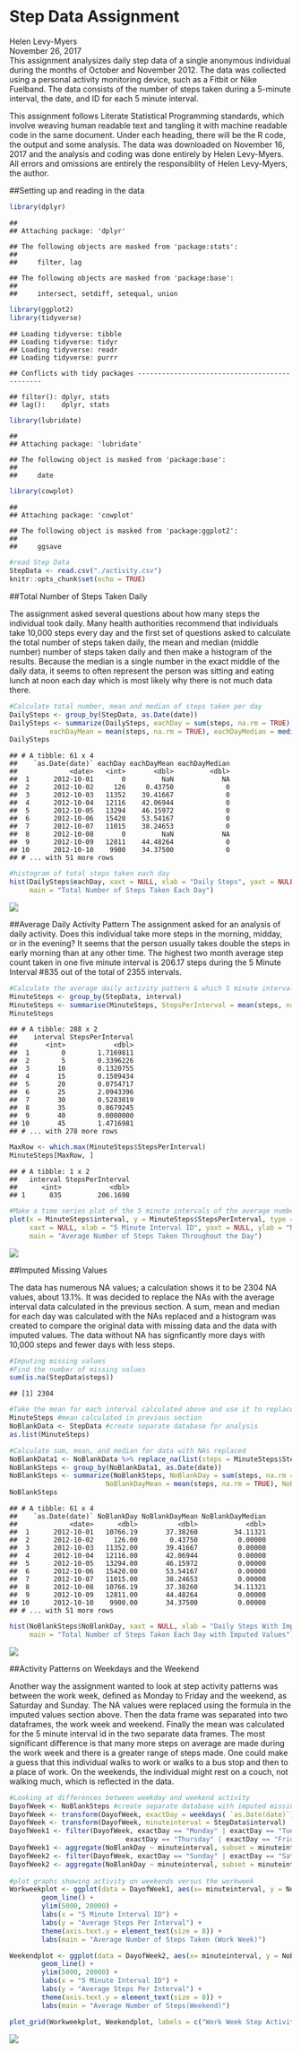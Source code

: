 # Step Data Assignment
Helen Levy-Myers  
November 26, 2017  
This assignment analysizes daily step data of a single anonymous individual during the months of October and November 2012. The data was collected using a personal activity monitoring device, such as a Fitbit or Nike Fuelband. The data consists of the number of steps taken during a 5-minute interval, the date, and ID for each 5 minute interval. 

This assignment follows Literate Statistical Programming standards, which involve weaving human readable text and tangling it with machine readable code in the same document. Under each heading, there will be the R code, the output and some analysis. The data was downloaded on November 16, 2017 and the analysis and coding was done entirely by Helen Levy-Myers. All errors and omissions are entirely the responsiblity of Helen Levy-Myers, the author. 

##Setting up and reading in the data

```r
library(dplyr)
```

```
## 
## Attaching package: 'dplyr'
```

```
## The following objects are masked from 'package:stats':
## 
##     filter, lag
```

```
## The following objects are masked from 'package:base':
## 
##     intersect, setdiff, setequal, union
```

```r
library(ggplot2)
library(tidyverse)
```

```
## Loading tidyverse: tibble
## Loading tidyverse: tidyr
## Loading tidyverse: readr
## Loading tidyverse: purrr
```

```
## Conflicts with tidy packages ----------------------------------------------
```

```
## filter(): dplyr, stats
## lag():    dplyr, stats
```

```r
library(lubridate)
```

```
## 
## Attaching package: 'lubridate'
```

```
## The following object is masked from 'package:base':
## 
##     date
```

```r
library(cowplot)
```

```
## 
## Attaching package: 'cowplot'
```

```
## The following object is masked from 'package:ggplot2':
## 
##     ggsave
```

```r
#read Step Data
StepData <- read.csv("./activity.csv")
knitr::opts_chunk$set(echo = TRUE)
```
##Total Number of Steps Taken Daily

The assignment asked several questions about how many steps the individual took daily. Many health authorities recommend that individuals take 10,000 steps every day and the first set of questions asked to calculate the total number of steps taken daily, the mean and median (middle number) number of steps taken daily and then make a histogram of the results. Because the median is a single number in the exact middle of the daily data, it seems to often represent the person was sitting and eating lunch at noon each day which is most likely why there is not much data there.  


```r
#Calculate total number, mean and median of steps taken per day
DailySteps <- group_by(StepData, as.Date(date)) 
DailySteps <- summarize(DailySteps, eachDay = sum(steps, na.rm = TRUE), 
          eachDayMean = mean(steps, na.rm = TRUE), eachDayMedian = median(steps, na.rm = TRUE))
DailySteps
```

```
## # A tibble: 61 x 4
##    `as.Date(date)` eachDay eachDayMean eachDayMedian
##             <date>   <int>       <dbl>         <dbl>
##  1      2012-10-01       0         NaN            NA
##  2      2012-10-02     126     0.43750             0
##  3      2012-10-03   11352    39.41667             0
##  4      2012-10-04   12116    42.06944             0
##  5      2012-10-05   13294    46.15972             0
##  6      2012-10-06   15420    53.54167             0
##  7      2012-10-07   11015    38.24653             0
##  8      2012-10-08       0         NaN            NA
##  9      2012-10-09   12811    44.48264             0
## 10      2012-10-10    9900    34.37500             0
## # ... with 51 more rows
```

```r
#histogram of total steps taken each day
hist(DailySteps$eachDay, xaxt = NULL, xlab = "Daily Steps", yaxt = NULL, ylab = "Number of Days",
     main = "Total Number of Steps Taken Each Day")
```

![](PA1_template_files/figure-html/unnamed-chunk-1-1.png)<!-- -->

##Average Daily Activity Pattern
The assignment asked for an analysis of daily activity. Does this individual take more steps in the morning, midday, or in the evening? It seems that the person usually takes double the steps in early morning than at any other time. The highest two month average step count taken in one five minute interval is 206.17 steps during the 5 Minute Interval #835 out of the total of 2355 intervals. 

```r
#Calculate the average daily activity pattern & which 5 minute interval ID has the highest number of steps
MinuteSteps <- group_by(StepData, interval)
MinuteSteps <- summarise(MinuteSteps, StepsPerInterval = mean(steps, na.rm = TRUE))
MinuteSteps
```

```
## # A tibble: 288 x 2
##    interval StepsPerInterval
##       <int>            <dbl>
##  1        0        1.7169811
##  2        5        0.3396226
##  3       10        0.1320755
##  4       15        0.1509434
##  5       20        0.0754717
##  6       25        2.0943396
##  7       30        0.5283019
##  8       35        0.8679245
##  9       40        0.0000000
## 10       45        1.4716981
## # ... with 278 more rows
```

```r
MaxRow <- which.max(MinuteSteps$StepsPerInterval)
MinuteSteps[MaxRow, ]
```

```
## # A tibble: 1 x 2
##   interval StepsPerInterval
##      <int>            <dbl>
## 1      835         206.1698
```

```r
#Make a time series plot of the 5 minute intervals of the average number of steps across all days
plot(x = MinuteSteps$interval, y = MinuteSteps$StepsPerInterval, type = "l", ylim = c(0, 225), 
     xaxt = NULL, xlab = "5 Minute Interval ID", yaxt = NULL, ylab = "Number of Average Steps Per Interval",
     main = "Average Number of Steps Taken Throughout the Day")
```

![](PA1_template_files/figure-html/unnamed-chunk-2-1.png)<!-- -->

##Imputed Missing Values

The data has numerous NA values; a calculation shows it to be 2304 NA values, about 13.1%. It was decided to replace the NAs with the average interval data calculated in the previous section. A sum, mean and median for each day was calculated with the NAs replaced and a histogram was created to compare the original data with missing data and the data with imputed values. The data without NA has signficantly more days with 10,000 steps and fewer days with less steps.


```r
#Imputing missing values
#Find the number of missing values
sum(is.na(StepData$steps))
```

```
## [1] 2304
```

```r
#Take the mean for each interval calculated above and use it to replace NAs
MinuteSteps #mean calculated in previous section
NoBlankData <- StepData #create separate database for analysis
as.list(MinuteSteps)
```

```r
#Calculate sum, mean, and median for data with NAs replaced
NoBlankData1 <- NoBlankData %>% replace_na(list(steps = MinuteSteps$StepsPerInterval))
NoBlankSteps <- group_by(NoBlankData1, as.Date(date)) 
NoBlankSteps <- summarize(NoBlankSteps, NoBlankDay = sum(steps, na.rm = TRUE), 
                        NoBlankDayMean = mean(steps, na.rm = TRUE), NoBlankDayMedian = median(steps, na.rm = TRUE))
NoBlankSteps
```

```
## # A tibble: 61 x 4
##    `as.Date(date)` NoBlankDay NoBlankDayMean NoBlankDayMedian
##             <date>      <dbl>          <dbl>            <dbl>
##  1      2012-10-01   10766.19       37.38260         34.11321
##  2      2012-10-02     126.00        0.43750          0.00000
##  3      2012-10-03   11352.00       39.41667          0.00000
##  4      2012-10-04   12116.00       42.06944          0.00000
##  5      2012-10-05   13294.00       46.15972          0.00000
##  6      2012-10-06   15420.00       53.54167          0.00000
##  7      2012-10-07   11015.00       38.24653          0.00000
##  8      2012-10-08   10766.19       37.38260         34.11321
##  9      2012-10-09   12811.00       44.48264          0.00000
## 10      2012-10-10    9900.00       34.37500          0.00000
## # ... with 51 more rows
```

```r
hist(NoBlankSteps$NoBlankDay, xaxt = NULL, xlab = "Daily Steps With Imputed Interval Values", yaxt = NULL, ylab = "Number of Days",
     main = "Total Number of Steps Taken Each Day with Imputed Values")
```

![](PA1_template_files/figure-html/unnamed-chunk-5-1.png)<!-- -->

##Activity Patterns on Weekdays and the Weekend

Another way the assignment wanted to look at step activity patterns was between the work week, defined as Monday to Friday and the weekend, as Saturday and Sunday. The NA values were replaced using the formula in the imputed values section above. Then the data frame was separated into two dataframes, the work week and weekend. Finally the mean was calculated for the 5 minute interval id in the two separate data frames. The most significant difference is that many more steps on average are made during the work week and there is a greater range of steps made. One could make a guess that this individual walks to work or walks to a bus stop and then to a place of work. On the weekends, the individual might rest on a couch, not walking much, which is reflected in the data. 



```r
#Looking at differences between weekday and weekend activity
DayofWeek <- NoBlankSteps #create separate database with imputed missing values for analysis
DayofWeek <- transform(DayofWeek, exactDay = weekdays( `as.Date(date)`))
DayofWeek <- transform(DayofWeek, minuteinterval = StepData$interval)
DayofWeek1 <- filter(DayofWeek, exactDay == "Monday" | exactDay == "Tuesday" | exactDay == "Wednesday" | 
                             exactDay == "Thursday" | exactDay == "Friday")
DayofWeek1 <- aggregate(NoBlankDay ~ minuteinterval, subset = minuteinterval, data = DayofWeek1, mean)
DayofWeek2 <- filter(DayofWeek, exactDay == "Sunday" | exactDay == "Saturday")
DayofWeek2 <- aggregate(NoBlankDay ~ minuteinterval, subset = minuteinterval, data = DayofWeek2, mean)
       
#plot graphs showing activity on weekends versus the workweek
Workweekplot <- ggplot(data = DayofWeek1, aes(x= minuteinterval, y = NoBlankDay)) +
        geom_line() + 
        ylim(5000, 20000) +
        labs(x = "5 Minute Interval ID") +
        labs(y = "Average Steps Per Interval") +
        theme(axis.text.y = element_text(size = 8)) +
        labs(main = "Average Number of Steps Taken (Work Week)")

Weekendplot <- ggplot(data = DayofWeek2, aes(x= minuteinterval, y = NoBlankDay)) +
        geom_line() +
        ylim(5000, 20000) +
        labs(x = "5 Minute Interval ID") +
        labs(y = "Average Steps Per Interval") +
        theme(axis.text.y = element_text(size = 8)) +
        labs(main = "Average Number of Steps(Weekend)")

plot_grid(Workweekplot, Weekendplot, labels = c("Work Week Step Activity", "Weekend Step Activity"), nrow = 2)
```

![](PA1_template_files/figure-html/unnamed-chunk-6-1.png)<!-- -->
